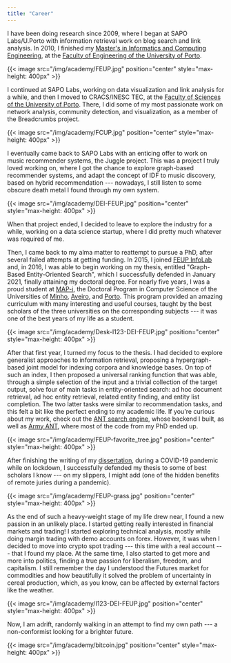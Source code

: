 ```yaml
---
title: "Career"
---
```


I have been doing research since 2009, where I began at SAPO Labs/U.Porto with information retrieval work on blog search and link analysis. In 2010, I finished my [Master's in Informatics and Computing Engineering](https://sigarra.up.pt/feup/en/CUR_GERAL.CUR_VIEW?pv_ano_lectivo=2020&pv_origem=CUR&pv_tipo_cur_sigla=MI&pv_curso_id=742), at the [Faculty of Engineering of the University of Porto](https://sigarra.up.pt/feup/en/WEB_PAGE.INICIAL).

{{< image src="/img/academy/FEUP.jpg" position="center" style="max-height: 400px" >}}

I continued at SAPO Labs, working on data visualization and link analysis for a while, and then I moved to CRACS/INESC TEC, at the [Faculty of Sciences of the University of Porto](https://sigarra.up.pt/fcup/en/WEB_PAGE.INICIAL). There, I did some of my most passionate work on network analysis, community detection, and visualization, as a member of the Breadcrumbs project.

{{< image src="/img/academy/FCUP.jpg" position="center" style="max-height: 400px" >}}

I eventually came back to SAPO Labs with an enticing offer to work on music recommender systems, the Juggle project. This was a project I truly loved working on, where I got the chance to explore graph-based recommender systems, and adapt the concept of IDF to music discovery, based on hybrid recommendation --- nowadays, I still listen to some obscure death metal I found through my own system.

{{< image src="/img/academy/DEI-FEUP.jpg" position="center" style="max-height: 400px" >}}

When that project ended, I decided to leave to explore the industry for a while, working on a data science startup, where I did pretty much whatever was required of me.

Then, I came back to my alma matter to reattempt to pursue a PhD, after several failed attempts at getting funding. In 2015, I joined [FEUP InfoLab](https://infolab.fe.up.pt/) and, in 2016, I was able to begin working on my thesis, entitled "Graph-Based Entity-Oriented Search", which I successfully defended in January 2021, finally attaining my doctoral degree. For nearly five years, I was a proud student at [MAP-i](https://mapi.map.edu.pt/), the Doctoral Program in Computer Science of the Universities of [Minho](https://www.uminho.pt/EN), [Aveiro](), and [Porto](https://sigarra.up.pt/up/en/WEB_PAGE.INICIAL). This program provided an amazing curriculum with many interesting and useful courses, taught by the best scholars of the three universities on the corresponding subjects --- it was one of the best years of my life as a student.

{{< image src="/img/academy/Desk-I123-DEI-FEUP.jpg" position="center" style="max-height: 400px" >}}

After that first year, I turned my focus to the thesis. I had decided to explore generalist approaches to information retrieval, proposing a hypergraph-based joint model for indexing corpora and knowledge bases. On top of such an index, I then proposed a universal ranking function that was able, through a simple selection of the input and a trivial collection of the target output, solve four of main tasks in entity-oriented search: ad hoc document retrieval, ad hoc entity retrieval, related entity finding, and entity list completion. The two latter tasks were similar to recommendation tasks, and this felt a bit like the perfect ending to my academic life. If you're curious about my work, check out the [ANT search engine](https://ant.fe.up.pt/), whose backend I built, as well as [Army ANT](https://github.com/feup-infolab/army-ant/tree/develop), where most of the code from my PhD ended up.

{{< image src="/img/academy/FEUP-favorite_tree.jpg" position="center" style="max-height: 400px" >}}

After finishing the writing of my [dissertation](/pdf/academy/publications/theses/phd_thesis-2021-devezas-graph_based_entity_oriented_search.pdf), during a COVID-19 pandemic while on lockdown, I successfully defended my thesis to some of best scholars I know --- on my slippers, I might add (one of the hidden benefits of remote juries during a pandemic).

{{< image src="/img/academy/FEUP-grass.jpg" position="center" style="max-height: 400px" >}}

As the end of such a heavy-weight stage of my life drew near, I found a new passion in an unlikely place. I started getting really interested in financial markets and trading! I started exploring technical analysis, mostly while doing margin trading with demo accounts on forex. However, it was when I decided to move into crypto spot trading --- this time with a real account --- that I found my place. At the same time, I also started to get more and more into politics, finding a true passion for liberalism, freedom, and capitalism. I still remember the day I understood the Futures market for commodities and how beautifully it solved the problem of uncertainty in cereal production, which, as you know, can be affected by external factors like the weather.

{{< image src="/img/academy/I123-DEI-FEUP.jpg" position="center" style="max-height: 400px" >}}

Now, I am adrift, randomly walking in an attempt to find my own path --- a non-conformist looking for a brighter future.

{{< image src="/img/academy/bitcoin.jpg" position="center" style="max-height: 400px" >}}